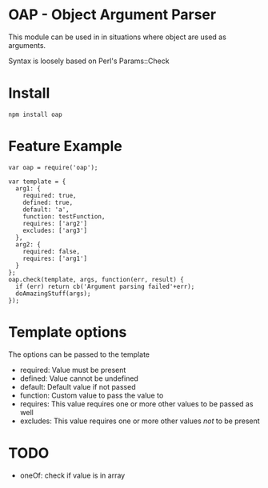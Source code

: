 # OAP - Object Argument Parser

This module can be used in in situations where object are used as arguments.


Syntax is loosely based on Perl's Params::Check


# Install

    npm install oap


# Feature Example

    var oap = require('oap');

    var template = {
      arg1: {
        required: true,
        defined: true,
        default: 'a',
        function: testFunction,
        requires: ['arg2']
        excludes: ['arg3']
      },
      arg2: {
        required: false,
        requires: ['arg1']
      }
    };
    oap.check(template, args, function(err, result) {
      if (err) return cb('Argument parsing failed'+err);
      doAmazingStuff(args);
    });


# Template options

The options can be passed to the template

* required: Value must be present
* defined: Value cannot be undefined
* default: Default value if not passed
* function: Custom value to pass the value to
* requires: This value requires one or more other values to be passed as well
* excludes: This value requires one or more other values *not* to be present


# TODO

* oneOf: check if value is in array
